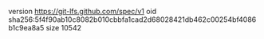 version https://git-lfs.github.com/spec/v1
oid sha256:5f4f90ab10c8082b010cbbfa1cad2d68028421db462c00254bf4086b1c9ea8a5
size 10542
